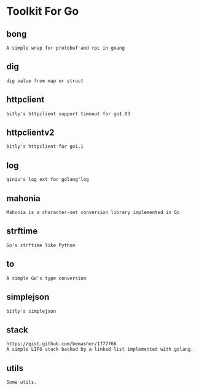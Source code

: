 Toolkit For Go
==========

## bong
    A simple wrap for protobuf and rpc in goang

## dig
    dig value from map or struct

## httpclient
    bitly's httpclient support timeout for go1.03

## httpclientv2
    bitly's httpclient for go1.1

## log
    qiniu's log ext for golang'log

## mahonia
    Mahonia is a character-set conversion library implemented in Go

## strftime
    Go's strftime like Python

## to
    A simple Go's type conversion

## simplejson
    bitly's simplejson

## stack
    https://gist.github.com/bemasher/1777766
    A simple LIFO stack backed by a linked list implemented with golang.

## utils
    Some utils.